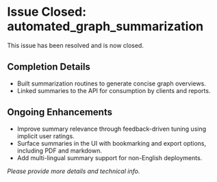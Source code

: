# Issue Closed: automated_graph_summarization

This issue has been resolved and is now closed.

## Completion Details

- Built summarization routines to generate concise graph overviews.
- Linked summaries to the API for consumption by clients and reports.

## Ongoing Enhancements

- Improve summary relevance through feedback-driven tuning using implicit user ratings.
- Surface summaries in the UI with bookmarking and export options, including PDF and markdown.
- Add multi-lingual summary support for non-English deployments.

_Please provide more details and technical info._

